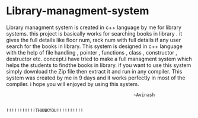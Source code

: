 # Library-managment-system
Library managment system is created in c++ language by me for library systems. this project is basically works for searching 
books in library . 
it gives the full details like floor num, rack num with full details if any user search for the books in library.
This system is designed in c++ language with the help of file handling , pointer , functions , class , constructor , destructor
etc. concept.i have tried to make a full managment system which helps the students to findthe books in library.
if you want to use this system simply download the Zip file then extract it and run in any compiler.
This system was created by me in 9 days and it works perfectly in most of the compiler.
i hope you will enjoyed by using this system.

                                                    ~Avinash
       
                                              !!!!!!!!!!!THANKYOU!!!!!!!!!!



























